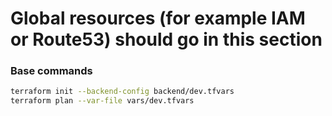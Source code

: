# Global resources (for example IAM or Route53) should go in this section

### Base commands

```bash
terraform init --backend-config backend/dev.tfvars
terraform plan --var-file vars/dev.tfvars
```
